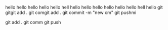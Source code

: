 hello hello hello hello hello hell hello hello hello hello hello hello hell
hello git gitgit add . git comgit add . git commit -m "new cm" git pushmi

git add . git comm
git push